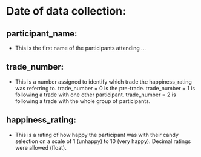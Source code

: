 # Date of data collection: 

## participant_name: 
* This is the first name of the participants attending ...	

## trade_number: 
* This is a number assigned to identify which trade the happiness_rating was referring to. trade_number = 0 is the pre-trade. trade_number = 1 is following a trade with one other participant. trade_number = 2 is following a trade with the whole group of participants.	

## happiness_rating: 
* This is a rating of how happy the participant was with their candy selection on a scale of 1 (unhappy) to 10 (very happy). Decimal ratings were allowed (float).
